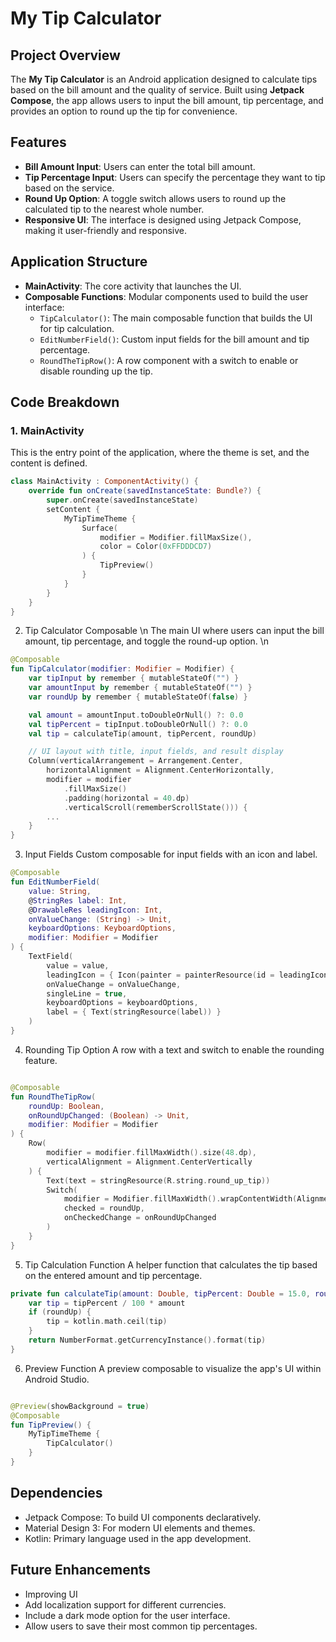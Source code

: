 # My Tip Calculator

## Project Overview
The **My Tip Calculator** is an Android application designed to calculate tips based on the bill amount and the quality of service. Built using **Jetpack Compose**, the app allows users to input the bill amount, tip percentage, and provides an option to round up the tip for convenience.

## Features
- **Bill Amount Input**: Users can enter the total bill amount.
- **Tip Percentage Input**: Users can specify the percentage they want to tip based on the service.
- **Round Up Option**: A toggle switch allows users to round up the calculated tip to the nearest whole number.
- **Responsive UI**: The interface is designed using Jetpack Compose, making it user-friendly and responsive.

## Application Structure
- **MainActivity**: The core activity that launches the UI.
- **Composable Functions**: Modular components used to build the user interface:
  - `TipCalculator()`: The main composable function that builds the UI for tip calculation.
  - `EditNumberField()`: Custom input fields for the bill amount and tip percentage.
  - `RoundTheTipRow()`: A row component with a switch to enable or disable rounding up the tip.

## Code Breakdown

### 1. **MainActivity**
This is the entry point of the application, where the theme is set, and the content is defined.

```kotlin
class MainActivity : ComponentActivity() {
    override fun onCreate(savedInstanceState: Bundle?) {
        super.onCreate(savedInstanceState)
        setContent {
            MyTipTimeTheme {
                Surface(
                    modifier = Modifier.fillMaxSize(),
                    color = Color(0xFFDDDCD7)
                ) {
                    TipPreview()
                }
            }
        }
    }
}
```
2. Tip Calculator Composable
\n The main UI where users can input the bill amount, tip percentage, and toggle the round-up option. \n

```kotlin
@Composable
fun TipCalculator(modifier: Modifier = Modifier) {
    var tipInput by remember { mutableStateOf("") }
    var amountInput by remember { mutableStateOf("") }
    var roundUp by remember { mutableStateOf(false) }

    val amount = amountInput.toDoubleOrNull() ?: 0.0
    val tipPercent = tipInput.toDoubleOrNull() ?: 0.0
    val tip = calculateTip(amount, tipPercent, roundUp)

    // UI layout with title, input fields, and result display
    Column(verticalArrangement = Arrangement.Center,
        horizontalAlignment = Alignment.CenterHorizontally,
        modifier = modifier
            .fillMaxSize()
            .padding(horizontal = 40.dp)
            .verticalScroll(rememberScrollState())) {
        ...
    }
}
```

3. Input Fields
Custom composable for input fields with an icon and label.

```kotlin
@Composable
fun EditNumberField(
    value: String,
    @StringRes label: Int,
    @DrawableRes leadingIcon: Int,
    onValueChange: (String) -> Unit,
    keyboardOptions: KeyboardOptions,
    modifier: Modifier = Modifier
) {
    TextField(
        value = value,
        leadingIcon = { Icon(painter = painterResource(id = leadingIcon), null) },
        onValueChange = onValueChange,
        singleLine = true,
        keyboardOptions = keyboardOptions,
        label = { Text(stringResource(label)) }
    )
}

```
4. Rounding Tip Option
A row with a text and switch to enable the rounding feature.

```kotlin

@Composable
fun RoundTheTipRow(
    roundUp: Boolean,
    onRoundUpChanged: (Boolean) -> Unit,
    modifier: Modifier = Modifier
) {
    Row(
        modifier = modifier.fillMaxWidth().size(48.dp),
        verticalAlignment = Alignment.CenterVertically
    ) {
        Text(text = stringResource(R.string.round_up_tip))
        Switch(
            modifier = Modifier.fillMaxWidth().wrapContentWidth(Alignment.End),
            checked = roundUp,
            onCheckedChange = onRoundUpChanged
        )
    }
}
```
5. Tip Calculation Function
A helper function that calculates the tip based on the entered amount and tip percentage.

```kotlin
private fun calculateTip(amount: Double, tipPercent: Double = 15.0, roundUp: Boolean): String {
    var tip = tipPercent / 100 * amount
    if (roundUp) {
        tip = kotlin.math.ceil(tip)
    }
    return NumberFormat.getCurrencyInstance().format(tip)
}

```

6. Preview Function
A preview composable to visualize the app's UI within Android Studio.

```kotlin

@Preview(showBackground = true)
@Composable
fun TipPreview() {
    MyTipTimeTheme {
        TipCalculator()
    }
}

```

## Dependencies
- Jetpack Compose: To build UI components declaratively.
- Material Design 3: For modern UI elements and themes.
- Kotlin: Primary language used in the app development.

## Future Enhancements
- Improving UI
- Add localization support for different currencies.
- Include a dark mode option for the user interface.
- Allow users to save their most common tip percentages.


